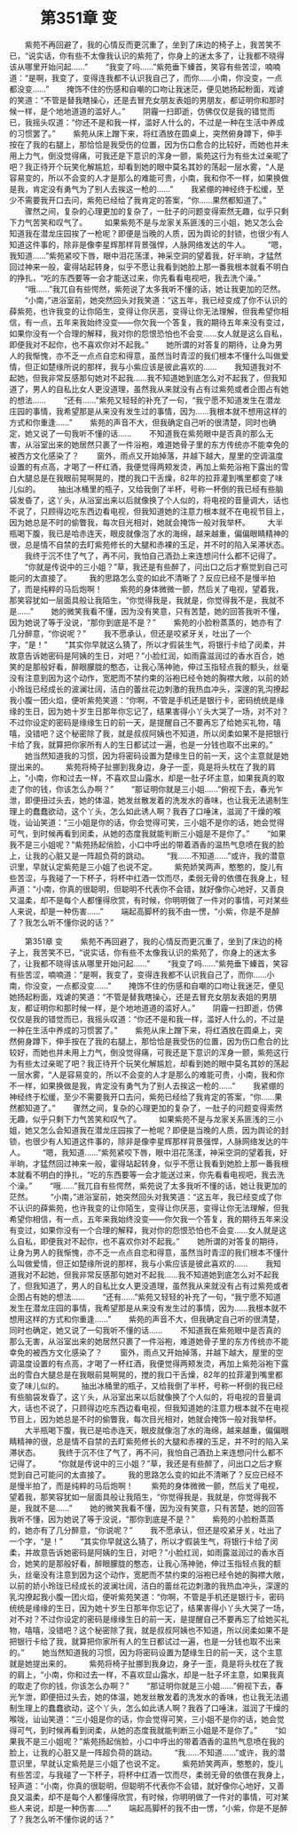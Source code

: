 # 　　第351章 变
　　紫苑不再回避了，我的心情反而更沉重了，坐到了床边的椅子上，我苦笑不已，“说实话，你有些不太像我认识的紫苑了，你身上的迷太多了，让我都不晓得该从哪里开始问起……”
　　“我变了吗……”紫苑垂下螓首，笑容有些苦涩，喃喃道：“是啊，我变了，变得连我都不认识我自己了，而你……小南，你没变，一点都没变……”
　　掩饰不住的伤感和自嘲的口吻让我迷茫，便见她扬起粉面，戏谑的笑道：“不管是替我瞎操心，还是去冒充女朋友表姐的男朋友，都证明你和那时候一样，是个地地道道的滥好人。”
　　阴霾一扫即逝，仿佛仅仅是我的错觉而已，我摇头叹道：“你还不是和我一样，滥好人什么的，不过是一种在生活中养成的习惯罢了。”
　　紫苑从床上蹭下来，将红酒放在圆桌上，突然俯身蹲下，伸手按在了我的右腿上，那恰恰是我受伤的位置，因为伤口愈合的比较好，而她也并未用上力气，倒没觉得痛，可我还是下意识的浑身一颤，紫苑这行为有些太过亲昵了吧？我正待开个玩笑化解尴尬，却看到她的眼中莫名其妙的荡起一层水雾，“人是容易变的，所以不会变的人才是那么的难能可贵，小南，我和你不一样，如果换做是我，肯定没有勇气为了别人去挨这一枪的……”
　　我紧绷的神经终于松缓，至少不需要我开口去问，紫苑已经给了我肯定的答案，“你……果然都知道了。”
　　骤然之间，复杂的心理更加的复杂了，一肚子的问题变得索然无趣，似乎只剩下力气苦笑和叹气了。
　　如果紫苑不是与龙家关系匪浅的三小姐，她又怎么会知道我在潜龙庄园挨了一枪呢？即便是当晚的人质，因为舆论的封锁，也很少有人知道这件事的，除非是像李星辉那样背景强悍，人脉网络发达的牛人。
　　“嗯，我知道……”紫苑紧咬下唇，眼中泪花荡漾，神采空洞的望着我，好半晌，才猛然回过神来一般，霍得站起转身，似乎不愿让我看到她脸上那一番我根本就看不明白的挣扎，“吃的东西要等一会才能送过来，你先看看电视吧，我去洗个澡。”
　　“哦……”我兀自有些愕然，紫苑说了太多我听不懂的话，她让我更加的茫然。
　　“小南，”进浴室前，她突然回头对我笑道：“这五年，我已经变成了你不认识的薛紫苑，也许我变的让你陌生，变得让你厌恶，变得让你无法理解，但我希望你相信，有一点，五年来我始终没变——你欠我一个答复，我的期待五年来没有变过，如果你没有一个合理的解释，我对你的怨恨恐怕也不会变……女人就是这么自私，即便我对不起你，也不喜欢你对不起我。”
　　她所谓的对答复的期待，让身为男人的我惭愧，亦不乏一点点自恋和得意，虽然当时青涩的我们根本不懂什么叫做爱情，但正如楚缘所说的那样，我与小紫应该是彼此喜欢的……
　　我知道我对不起她，但我非常反感那句她对不起我……我不知道她到底怎么对不起我了，但我知道了，男人的自私比女人更没道理，虽然我从来就没有占有过紫苑或者企图占有她的想法……
　　“还有……”紫苑又轻轻的补充了一句，“我宁愿不知道发生在潜龙庄园的事情，我希望那是从来没有发生过的事情，因为……我根本就不想用这样的方式和你重逢……”
　　紫苑的声音不大，但我确定自己听的很清楚，同时也确定，她又说了一句我听不懂的话……
　　不知道我在紫苑眼中是否真的那么无害，从浴室出来的她居然只裹了一件浴袍，难道她骨子里的东方传统亦不能幸免的被西方文化感染了？
　　窗外，雨点又开始掉落，并越下越大，屋里的空调温度设置的有点高，才喝了一杯红酒，我便觉得两颊发烫，再加上紫苑浴袍下露出的雪白大腿总是在我眼前晃啊晃的，搅的我口干舌燥，82年的拉菲灌到嘴里都变了味儿似的。
　　抽出冰桶里的瓶子，又给我倒了半杯，号称一杯倒的我已经有些脑袋发昏了，这丫头，从浴室出来以后就像换了个人似的，将电视的音量调大，话也不说了，只顾得边吃东西边看电视，但我知道她的注意力根本就不在电视节目上，因为她总是不时的偷瞥我，每次目光相对，她就会掩饰一般对我举杯。
　　大半瓶喝下腹，我已是哈赤连天，眼皮就像泡了水的海绵，越来越重，偏偏眼睛精神的很，总是情不自禁的去盯紫苑修长的大腿和赤裸的玉足，并不时的陷入呆滞状态。
　　我终于沉不住了气了，再不问，我怕自己酒劲上来连想问什么都不记得了。
　　“你就是传说中的三小姐？”草，我还是有些醉了，问出口之后才察觉到自己可能问的太直接了。
　　我的思路怎么变的如此不清晰了？反应已经不是慢半拍了，而是纯粹的马后炮啊！
　　紫苑的身体微微一颤，然后关了电视，望着我，那笑容犹如一层面具般让我陌生，“你觉得我是，我就是，你觉得我不是，我就不是……”
　　她的微笑我看不懂，因为没有笑意，只有苦楚，她的回答我听不懂，因为她说了等于没说，“那你到底是不是？”
　　紫苑的小脸粉蒸蒸的，她亦有了几分醉意，“你说呢？”
　　我不愿承认，但还是咬紧牙关，吐出了一个字，“是！”
　　“其实你早就这么猜了，所以才假装生气，将银行卡给了闵柔，并故意告诉她密码是阿姨的生日，对吧？”小脸红润，如雨露滋润过的香水百合，她笑的是那般好看，醉眼朦胧的憨态，让我心荡神驰，伸过玉指轻点我的额头，丝毫没有注意到因为这个动作，宽肥而不禁约束的浴袍已经令她的胸襟大敞，以前的娇小玲珑已经成长的波澜壮阔，洁白的蕾丝花边刺激的我热血冲头，深邃的乳沟撩起我小腹一团火焰，便听紫苑笑道：“你啊，不管是手机还是银行卡，密码统统是缘缘的生日，因为她十岁生日那年你忘记了，结果害得小丫头大哭了一场，对不对？不过你设定的密码是缘缘生日的前一天，是提醒自己不要再忘了给她买礼物，嘻嘻，没错吧？这个秘密除了我，就是叔叔阿姨也不知道，所以闵柔如果不是把银行卡给了我，就算把你家所有人的生日都试过一遍，也是一分钱也取不出来的。”
　　她当然知道我的习惯，因为将密码设置为楚缘生日的前一天，这个主意就是她提出来的。
　　紫苑将椅子扯挪到我身边，身子一歪，竟是将头枕在了我的肩上，“小南，你和过去一样，不喜欢显山露水，却是一肚子坏主意，如果我真的取走了你的钱，你该怎么办啊？”
　　“那证明你就是三小姐……”俯视下去，春光乍泄，即便扭过头去，她的体温，她发丝散发着的洗发水的香味，也让我无法遏制生理上的蠢蠢欲动，这个丫头，怎么如此诱人啊？我吞了口唾沫，滋润了干燥的喉咙，讪讪笑道：“三小姐是你的话，你会觉得可笑，三小姐不是你的话，她会觉得可气，到时候再看到闵柔，从她的态度我就能判断三小姐是不是你了。”
　　“如果我不是三小姐呢？”紫苑扬起俏脸，小口中呼出的带着酒香的温热气息喷在我的脸上，让我的心脏又是一阵超负荷的跳动。
　　“我……不知道……”或许，我的潜意识里，早就认定紫苑是三小姐了也说不定。
　　紫苑娇笑两声，憨憨的，旋儿有些苦涩，与我碰了一下杯子，将杯中红酒一饮而尽，柔弱无骨的依偎在我身上，轻声道：“小南，你真的很聪明，但聪明不代表你不会错，就好像你心地好，又善良又温柔，却不是每个人都懂得欣赏，有时候，你明明做了一件对的事情，可对某些人来说，却是一种伤害……”
　　端起高脚杯的我不由一愣，“小紫，你是不是醉了？我怎么听不懂你说的话？”

　　第351章 变
　　紫苑不再回避了，我的心情反而更沉重了，坐到了床边的椅子上，我苦笑不已，“说实话，你有些不太像我认识的紫苑了，你身上的迷太多了，让我都不晓得该从哪里开始问起……”
　　“我变了吗……”紫苑垂下螓首，笑容有些苦涩，喃喃道：“是啊，我变了，变得连我都不认识我自己了，而你……小南，你没变，一点都没变……”
　　掩饰不住的伤感和自嘲的口吻让我迷茫，便见她扬起粉面，戏谑的笑道：“不管是替我瞎操心，还是去冒充女朋友表姐的男朋友，都证明你和那时候一样，是个地地道道的滥好人。”
　　阴霾一扫即逝，仿佛仅仅是我的错觉而已，我摇头叹道：“你还不是和我一样，滥好人什么的，不过是一种在生活中养成的习惯罢了。”
　　紫苑从床上蹭下来，将红酒放在圆桌上，突然俯身蹲下，伸手按在了我的右腿上，那恰恰是我受伤的位置，因为伤口愈合的比较好，而她也并未用上力气，倒没觉得痛，可我还是下意识的浑身一颤，紫苑这行为有些太过亲昵了吧？我正待开个玩笑化解尴尬，却看到她的眼中莫名其妙的荡起一层水雾，“人是容易变的，所以不会变的人才是那么的难能可贵，小南，我和你不一样，如果换做是我，肯定没有勇气为了别人去挨这一枪的……”
　　我紧绷的神经终于松缓，至少不需要我开口去问，紫苑已经给了我肯定的答案，“你……果然都知道了。”
　　骤然之间，复杂的心理更加的复杂了，一肚子的问题变得索然无趣，似乎只剩下力气苦笑和叹气了。
　　如果紫苑不是与龙家关系匪浅的三小姐，她又怎么会知道我在潜龙庄园挨了一枪呢？即便是当晚的人质，因为舆论的封锁，也很少有人知道这件事的，除非是像李星辉那样背景强悍，人脉网络发达的牛人。
　　“嗯，我知道……”紫苑紧咬下唇，眼中泪花荡漾，神采空洞的望着我，好半晌，才猛然回过神来一般，霍得站起转身，似乎不愿让我看到她脸上那一番我根本就看不明白的挣扎，“吃的东西要等一会才能送过来，你先看看电视吧，我去洗个澡。”
　　“哦……”我兀自有些愕然，紫苑说了太多我听不懂的话，她让我更加的茫然。
　　“小南，”进浴室前，她突然回头对我笑道：“这五年，我已经变成了你不认识的薛紫苑，也许我变的让你陌生，变得让你厌恶，变得让你无法理解，但我希望你相信，有一点，五年来我始终没变——你欠我一个答复，我的期待五年来没有变过，如果你没有一个合理的解释，我对你的怨恨恐怕也不会变……女人就是这么自私，即便我对不起你，也不喜欢你对不起我。”
　　她所谓的对答复的期待，让身为男人的我惭愧，亦不乏一点点自恋和得意，虽然当时青涩的我们根本不懂什么叫做爱情，但正如楚缘所说的那样，我与小紫应该是彼此喜欢的……
　　我知道我对不起她，但我非常反感那句她对不起我……我不知道她到底怎么对不起我了，但我知道了，男人的自私比女人更没道理，虽然我从来就没有占有过紫苑或者企图占有她的想法……
　　“还有……”紫苑又轻轻的补充了一句，“我宁愿不知道发生在潜龙庄园的事情，我希望那是从来没有发生过的事情，因为……我根本就不想用这样的方式和你重逢……”
　　紫苑的声音不大，但我确定自己听的很清楚，同时也确定，她又说了一句我听不懂的话……
　　不知道我在紫苑眼中是否真的那么无害，从浴室出来的她居然只裹了一件浴袍，难道她骨子里的东方传统亦不能幸免的被西方文化感染了？
　　窗外，雨点又开始掉落，并越下越大，屋里的空调温度设置的有点高，才喝了一杯红酒，我便觉得两颊发烫，再加上紫苑浴袍下露出的雪白大腿总是在我眼前晃啊晃的，搅的我口干舌燥，82年的拉菲灌到嘴里都变了味儿似的。
　　抽出冰桶里的瓶子，又给我倒了半杯，号称一杯倒的我已经有些脑袋发昏了，这丫头，从浴室出来以后就像换了个人似的，将电视的音量调大，话也不说了，只顾得边吃东西边看电视，但我知道她的注意力根本就不在电视节目上，因为她总是不时的偷瞥我，每次目光相对，她就会掩饰一般对我举杯。
　　大半瓶喝下腹，我已是哈赤连天，眼皮就像泡了水的海绵，越来越重，偏偏眼睛精神的很，总是情不自禁的去盯紫苑修长的大腿和赤裸的玉足，并不时的陷入呆滞状态。
　　我终于沉不住了气了，再不问，我怕自己酒劲上来连想问什么都不记得了。
　　“你就是传说中的三小姐？”草，我还是有些醉了，问出口之后才察觉到自己可能问的太直接了。
　　我的思路怎么变的如此不清晰了？反应已经不是慢半拍了，而是纯粹的马后炮啊！
　　紫苑的身体微微一颤，然后关了电视，望着我，那笑容犹如一层面具般让我陌生，“你觉得我是，我就是，你觉得我不是，我就不是……”
　　她的微笑我看不懂，因为没有笑意，只有苦楚，她的回答我听不懂，因为她说了等于没说，“那你到底是不是？”
　　紫苑的小脸粉蒸蒸的，她亦有了几分醉意，“你说呢？”
　　我不愿承认，但还是咬紧牙关，吐出了一个字，“是！”
　　“其实你早就这么猜了，所以才假装生气，将银行卡给了闵柔，并故意告诉她密码是阿姨的生日，对吧？”小脸红润，如雨露滋润过的香水百合，她笑的是那般好看，醉眼朦胧的憨态，让我心荡神驰，伸过玉指轻点我的额头，丝毫没有注意到因为这个动作，宽肥而不禁约束的浴袍已经令她的胸襟大敞，以前的娇小玲珑已经成长的波澜壮阔，洁白的蕾丝花边刺激的我热血冲头，深邃的乳沟撩起我小腹一团火焰，便听紫苑笑道：“你啊，不管是手机还是银行卡，密码统统是缘缘的生日，因为她十岁生日那年你忘记了，结果害得小丫头大哭了一场，对不对？不过你设定的密码是缘缘生日的前一天，是提醒自己不要再忘了给她买礼物，嘻嘻，没错吧？这个秘密除了我，就是叔叔阿姨也不知道，所以闵柔如果不是把银行卡给了我，就算把你家所有人的生日都试过一遍，也是一分钱也取不出来的。”
　　她当然知道我的习惯，因为将密码设置为楚缘生日的前一天，这个主意就是她提出来的。
　　紫苑将椅子扯挪到我身边，身子一歪，竟是将头枕在了我的肩上，“小南，你和过去一样，不喜欢显山露水，却是一肚子坏主意，如果我真的取走了你的钱，你该怎么办啊？”
　　“那证明你就是三小姐……”俯视下去，春光乍泄，即便扭过头去，她的体温，她发丝散发着的洗发水的香味，也让我无法遏制生理上的蠢蠢欲动，这个丫头，怎么如此诱人啊？我吞了口唾沫，滋润了干燥的喉咙，讪讪笑道：“三小姐是你的话，你会觉得可笑，三小姐不是你的话，她会觉得可气，到时候再看到闵柔，从她的态度我就能判断三小姐是不是你了。”
　　“如果我不是三小姐呢？”紫苑扬起俏脸，小口中呼出的带着酒香的温热气息喷在我的脸上，让我的心脏又是一阵超负荷的跳动。
　　“我……不知道……”或许，我的潜意识里，早就认定紫苑是三小姐了也说不定。
　　紫苑娇笑两声，憨憨的，旋儿有些苦涩，与我碰了一下杯子，将杯中红酒一饮而尽，柔弱无骨的依偎在我身上，轻声道：“小南，你真的很聪明，但聪明不代表你不会错，就好像你心地好，又善良又温柔，却不是每个人都懂得欣赏，有时候，你明明做了一件对的事情，可对某些人来说，却是一种伤害……”
　　端起高脚杯的我不由一愣，“小紫，你是不是醉了？我怎么听不懂你说的话？”
